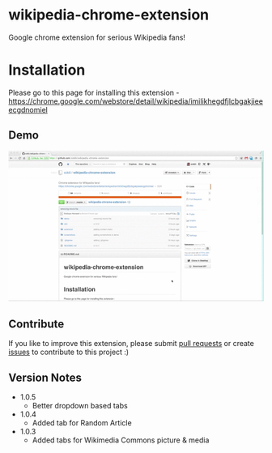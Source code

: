 wikipedia-chrome-extension
==========================

Google chrome extension for serious Wikipedia fans!

# Installation
Please go to this page for installing this extension - https://chrome.google.com/webstore/detail/wikipedia/imilikhegdfjlcbgakjieeecgdnomiel

## Demo
![Demo](demo/WikipediaChromeExtensionDemo.gif "Demo")

## Contribute
If you like to improve this extension, please submit <a
            href="https://github.com/siddii/wikipedia-chrome-extension/pulls" target="_new">pull requests</a> or create <a
            href="https://github.com/siddii/wikipedia-chrome-extension/issues" target="_new">issues</a> to contribute to this
        project :)

## Version Notes
* 1.0.5
    * Better dropdown based tabs
* 1.0.4
    * Added tab for Random Article
* 1.0.3
    * Added tabs for Wikimedia Commons picture & media

